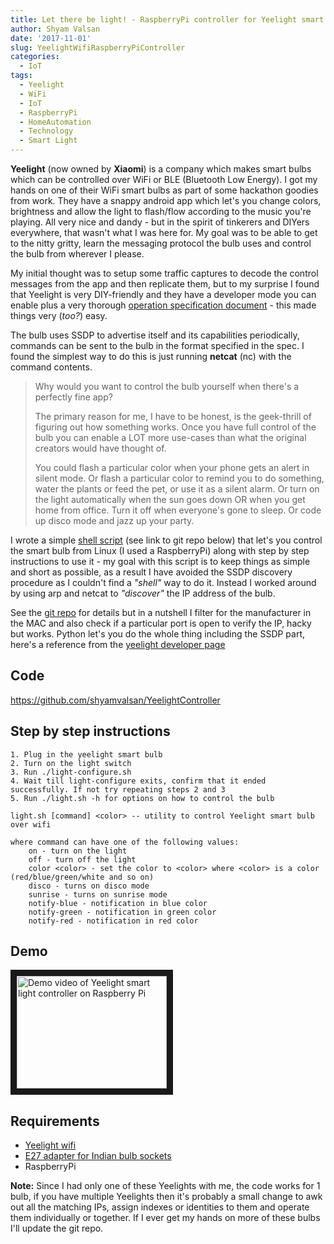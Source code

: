 ```yaml
---
title: Let there be light! - RaspberryPi controller for Yeelight smart bulb
author: Shyam Valsan
date: '2017-11-01'
slug: YeelightWifiRaspberryPiController
categories:
  - IoT
tags:
  - Yeelight
  - WiFi
  - IoT
  - RaspberryPi
  - HomeAutomation
  - Technology
  - Smart Light
---
```


**Yeelight** (now owned by **Xiaomi**) is a company which makes smart bulbs which can be controlled over WiFi or BLE (Bluetooth Low Energy). I got my hands on one of their WiFi smart bulbs as part of some hackathon goodies from work. They have a snappy android app which let's you change colors, brightness and allow the light to flash/flow according to the music you're playing. All very nice and dandy - but in the spirit of tinkerers and DIYers everywhere, that wasn't what I was here for. My goal was to be able to get to the nitty gritty, learn the messaging protocol the bulb uses and control the bulb from wherever I please. 

My initial thought was to setup some traffic captures to decode the control messages from the app and then replicate them, but to my surprise I found that Yeelight is very DIY-friendly and they have a developer mode you can enable plus a very thorough [operation specification document](http://www.yeelight.com/download/Yeelight_Inter-Operation_Spec.pdf) - this made things very (*too?*) easy. 

The bulb uses SSDP to advertise itself and its capabilities periodically, commands can be sent to the bulb in the format specified in the spec. I found the simplest way to do this is just running **netcat** (nc) with the command contents.

> Why would you want to control the bulb yourself when there's a perfectly fine app?
>
> The primary reason for me, I have to be honest, is the geek-thrill of figuring out how something works. Once you have full control of the bulb you can enable a LOT more use-cases than what the original creators would have thought of. 
> 
>	You could flash a particular color when your phone gets an alert in silent mode. 
>	Or flash a particular color to remind you to do something, water the plants or feed the pet, or use it as a silent alarm.
>	Or turn on the light automatically when the sun goes down OR when you get home from office. Turn it off when everyone's gone to sleep. 
>	Or code up disco mode and jazz up your party.
		

I wrote a simple [shell script](https://github.com/shyamvalsan/YeelightController/blob/master/light.sh) (see link to git repo below) that let's you control the smart bulb from Linux (I used a RaspberryPi) along with step by step instructions to use it - my goal with this script is to keep things as simple and short as possible, as a result I have avoided the SSDP discovery procedure as I couldn't find a *"shell"* way to do it. Instead I worked around by using arp and netcat to *"discover"* the IP address of the bulb. 

See the [git repo](https://github.com/shyamvalsan/YeelightController) for details but in a nutshell I filter for the manufacturer in the MAC and also check if a particular port is open to verify the IP, hacky but works. Python let's you do the whole thing including the SSDP part, here's a reference from the [yeelight developer page](https://www.yeelight.com/download/developer/yeelight_demo_lan_ctrl_python.zip)

## Code
<https://github.com/shyamvalsan/YeelightController>

## Step by step instructions
	1. Plug in the yeelight smart bulb
	2. Turn on the light switch
	3. Run ./light-configure.sh
	4. Wait till light-configure exits, confirm that it ended successfully. If not try repeating steps 2 and 3
	5. Run ./light.sh -h for options on how to control the bulb

```shell
light.sh [command] <color> -- utility to control Yeelight smart bulb over wifi

where command can have one of the following values:
    on - turn on the light
    off - turn off the light
    color <color> - set the color to <color> where <color> is a color (red/blue/green/white and so on)
    disco - turns on disco mode
    sunrise - turns on sunrise mode
    notify-blue - notification in blue color
    notify-green - notification in green color
    notify-red - notification in red color
```

## Demo
<a href="http://www.youtube.com/watch?feature=player_embedded&v=EqDKSsEf1HE
" target="_blank"><img src="http://img.youtube.com/vi/EqDKSsEf1HE/0.jpg" 
alt="Demo video of Yeelight smart light controller on Raspberry Pi" width="240" height="180" border="10" /></a>


## Requirements
- [Yeelight wifi](http://www.ebay.in/itm/Xiaomi-Yeelight-White-Color-LED-Smart-Bulb-8W-WiFi-Control-Adjustable-Brightness-/152609584877?hash=item23883d76ed)
- [E27 adapter for Indian bulb sockets](http://www.ebay.in/itm/B22-to-E27-LED-Halogen-CFL-Light-Base-Bulb-Lamp-Adapter-Converter-Holder-Socket-/132243823330?hash=item1eca589ae2)
- RaspberryPi



**Note:** Since I had only one of these Yeelights with me, the code works for 1 bulb, if you have multiple Yeelights then it's probably a small change to awk out all the matching IPs, assign indexes or identities to them and operate them individually or together. If I ever get my hands on more of these bulbs I'll update the git repo. 
